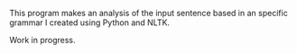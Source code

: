This program makes an analysis of the input sentence based in an specific grammar I created using Python and NLTK.

Work in progress.

